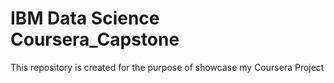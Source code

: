 # IBM Data Science Coursera_Capstone
This repository is created for the purpose of showcase my Coursera Project
